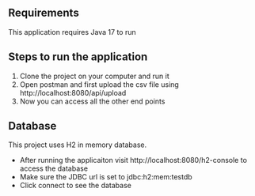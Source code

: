 ## Requirements
This application requires Java 17 to run

## Steps to run the application
1. Clone the project on your computer and run it
2. Open postman and first upload the csv file using http://localhost:8080/api/upload
3. Now you can access all the other end points

## Database 
This project uses H2 in memory database.
- After running the applicaiton visit http://localhost:8080/h2-console to access the database
- Make sure the JDBC url is set to jdbc:h2:mem:testdb
- Click connect to see the database

